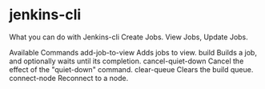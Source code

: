 jenkins-cli
===========
What you can do with Jenkins-cli
Create Jobs. View Jobs, Update Jobs.

Available Commands
add-job-to-view
	Adds jobs to view.
build
	Builds a job, and optionally waits until its completion.
cancel-quiet-down
	Cancel the effect of the "quiet-down" command.
clear-queue
	Clears the build queue.
connect-node
	Reconnect to a node.


